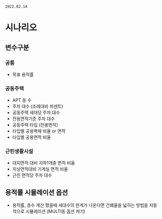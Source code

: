 `2022.02.14`

# 시나리오
## 변수구분
### 공통
- 목표 용적률

### 공동주택
- APT 동 수
- 주차 대수 (조례대비 퍼센트)
- 공동주택 세대당 주차 대수
- 전용면적기준 주차 대수
- 공동주택 타입 (전용면적)
- 타입별 공용벽체 비율 or 면적
- 타입별 공용면적 비율

### 근린생활시설
- 대지면적 대비 지하1개층 면적 비율
- 지상면적대비 기계실 면적 비율
- 근린 면적당 주차 대수

## 용적률 시뮬레이션 옵션
- 용적률, 층수 계산 했을때 세대수의 한계가 나온다면 건폐율을 넓히는 방법을 자동적으로 시뮬레이션 (MULTI동 옵션 켜기)

